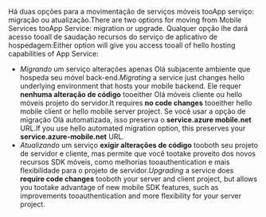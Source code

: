 <span data-ttu-id="2cd75-101">Há duas opções para a movimentação de serviços móveis tooApp serviço: migração ou atualização.</span><span class="sxs-lookup"><span data-stu-id="2cd75-101">There are two options for moving from Mobile Services tooApp Service: migration or upgrade.</span></span> <span data-ttu-id="2cd75-102">Qualquer opção lhe dará acesso tooall de saudação recursos do serviço de aplicativo de hospedagem:</span><span class="sxs-lookup"><span data-stu-id="2cd75-102">Either option will give you access tooall of hello hosting capabilities of App Service:</span></span>

* <span data-ttu-id="2cd75-103">*Migrando* um serviço alterações apenas Olá subjacente ambiente que hospeda seu móvel back-end.</span><span class="sxs-lookup"><span data-stu-id="2cd75-103">*Migrating* a service just changes hello underlying environment that hosts your mobile backend.</span></span> <span data-ttu-id="2cd75-104">Ele requer **nenhuma alteração de código** tooeither Olá móveis cliente ou hello móveis projeto do servidor.</span><span class="sxs-lookup"><span data-stu-id="2cd75-104">It requires **no code changes** tooeither hello mobile client or hello mobile server project.</span></span> <span data-ttu-id="2cd75-105">Se você usar a opção de migração Olá automatizada, isso preserva o **service.azure mobile.net** URL.</span><span class="sxs-lookup"><span data-stu-id="2cd75-105">If you use hello automated migration option, this preserves your **service.azure-mobile.net** URL.</span></span> 
* <span data-ttu-id="2cd75-106">*Atualizando* um serviço **exigir alterações de código** tooboth seu projeto de servidor e cliente, mas permite que você tootake proveito dos novos recursos SDK móveis, como melhorias tooauthentication e mais flexibilidade para o projeto de servidor.</span><span class="sxs-lookup"><span data-stu-id="2cd75-106">*Upgrading* a service does **require code changes** tooboth your server and client project, but allows you tootake advantage of new mobile SDK features, such as improvements tooauthentication and more flexibility for your server project.</span></span> 

